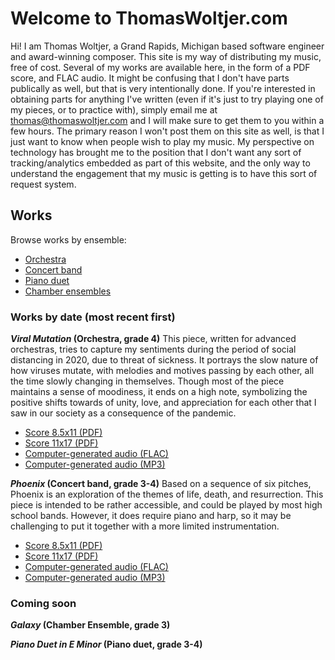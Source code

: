 # Welcome to ThomasWoltjer.com

Hi! I am Thomas Woltjer, a Grand Rapids, Michigan based software engineer and award-winning composer. This site is my way of distributing my music, free of cost. Several of my works are available here, in the form of a PDF score, and FLAC audio. It might be confusing that I don't have parts publically as well, but that is very intentionally done. If you're interested in obtaining parts for anything I've written (even if it's just to try playing one of my pieces, or to practice with), simply email me at thomas@thomaswoltjer.com and I will make sure to get them to you within a few hours. The primary reason I won't post them on this site as well, is that I just want to know when people wish to play my music. My perspective on technology has brought me to the position that I don't want any sort of tracking/analytics embedded as part of this website, and the only way to understand the engagement that my music is getting is to have this sort of request system. 

## Works

Browse works by ensemble:
 - [Orchestra](/orch.html)  
 - [Concert band](/band.html)
 - [Piano duet](/piano-duet.html)
 - [Chamber ensembles](/chamber.html)
 
### Works by date (most recent first)
 
**_Viral Mutation_ (Orchestra, grade 4)**
This piece, written for advanced orchestras, tries to capture my sentiments during the period of social distancing in 2020, due to threat of sickness. It portrays the slow nature of how viruses mutate, with melodies and motives passing by each other, all the time slowly changing in themselves. Though most of the piece maintains a sense of moodiness, it ends on a high note, symbolizing the positive shifts towards of unity, love, and appreciation for each other that I saw in our society as a consequence of the pandemic. 
 - [Score 8.5x11 (PDF)](http://media.thomaswoltjer.com/comps/viral-mutation/Viral_Mutation_8.5x11.pdf)
 - [Score 11x17 (PDF)](http://media.thomaswoltjer.com/comps/viral-mutation/Viral_Mutation_11x17.pdf)
 - [Computer-generated audio (FLAC)](http://media.thomaswoltjer.com/comps/viral-mutation/Viral_Mutation.flac)
 - [Computer-generated audio (MP3)](http://media.thomaswoltjer.com/comps/viral-mutation/Viral_Mutation.mp3)

 
**_Phoenix_ (Concert band, grade 3-4)**
Based on a sequence of six pitches, Phoenix is an exploration of the themes of life, death, and resurrection. This piece is intended to be rather accessible, and could be played by most high school bands. However, it does require piano and harp, so it may be challenging to put it together with a more limited instrumentation. 
 - [Score 8.5x11 (PDF)](http://media.thomaswoltjer.com/comps/phoenix/Phoenix_8.5x11.pdf)
 - [Score 11x17 (PDF)](http://media.thomaswoltjer.com/comps/phoenix/Phoenix_11x17.pdf)
 - [Computer-generated audio (FLAC)](http://media.thomaswoltjer.com/comps/phoenix/Phoenix.flac)
 - [Computer-generated audio (MP3)](http://media.thomaswoltjer.com/comps/phoenix/Phoenix.mp3)
  
 ### Coming soon
 
 **_Galaxy_ (Chamber Ensemble, grade 3)**
 
 **_Piano Duet in E Minor_ (Piano duet, grade 3-4)**

 
